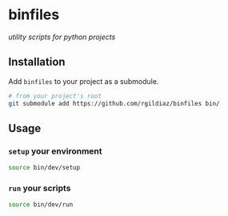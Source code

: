 # binfiles

_utility scripts for python projects_

## Installation
Add `binfiles` to your project as a submodule.

```sh
# from your project's root
git submodule add https://github.com/rgildiaz/binfiles bin/
```

## Usage
### `setup` your environment
```sh
source bin/dev/setup
```

### `run` your scripts
```sh
source bin/dev/run
```
